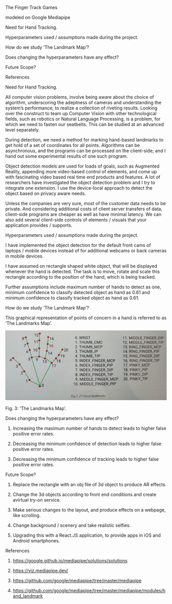 The Finger Track Games

modeled on Google Mediapipe


Need for Hand Tracking.

Hyperparameters used / assumptions made during the project.

How do we study ‘The Landmark Map’?

Does changing the hyperparameters have any effect?

Future Scope?

References


Need for Hand Tracking.


All computer vision problems, involve being aware about the choice of algorithm, underscoring the adeptness of cameras and understanding the system’s performance; to realize a collection of riveting results. Looking over the construct to team up Computer Vision with other technological fields, such as robotics or Natural Language Processing, is a problem, for which we need to fasten our seatbelts. This can be studied at an advanced level separately.

During detection, we need a method for marking hand-based landmarks to get hold of a set of coordinates for all points. Algorithms can be asynchronous, and the programs can be processed on the client-side; and I hand out some experimental results of one such program.

Object detection models are used for loads of goals, such as Augmented Reality, appending more video-based control of elements, and come up with fascinating video based real time end products and features. A lot of researchers have investigated the object detection problem and I try to integrate one extension. I use the device-local approach to detect the object based on privacy aware needs.

Unless the companies are very sure, most of the customer data needs to be private. And considering additional costs of client server transfers of data, client-side programs are cheaper as well as have minimal latency. We can also add several client-side controls of elements / visuals that your application provides / supports.


Hyperparameters used / assumptions made during the project.


I have implemented the object detection for the default front cams of laptops / mobile devices instead of for additional webcams or back cameras in mobile devices.

I have assumed on rectangle shaped white object, that will be displayed whenever the hand is detected. The task is to move, rotate and scale this rectangle according to the position of the hand, which is being tracked.

Further assumptions include maximum number of hands to detect as one, minimum confidence to classify detected object as hand as 0.61 and minimum confidence to classify tracked object as hand as 0.61.


How do we study ‘The Landmark Map’?


This graphical representation of points of concern in a hand is referred to as ‘The Landmarks Map’.

![](images/landmarks_map.jpeg)
 
Fig. 3: ‘The Landmarks Map’.


Does changing the hyperparameters have any effect?


1. Increasing the maximum number of hands to detect leads to higher false positive error rates.

2. Decreasing the minimum confidence of detection leads to higher false positive error rates.

3. Decreasing the minimum confidence of tracking leads to higher false positive error rates.


Future Scope?


1. Replace the rectangle with an obj file of 3d object to produce AR effects.

2. Change the 3d objects according to front end conditions and create avirtual try-on service.

3. Make serious changes to the layout, and produce effects on a webpage, like scrolling.

4. Change background / scenery and take realistic selfies.

5. Upgrading this with a React.JS application, to provide apps in iOS and Android smartphones.


References


1. https://google.github.io/mediapipe/solutions/solutions

2. https://viz.mediapipe.dev/

3. https://github.com/google/mediapipe/tree/master/mediapipe

4. https://github.com/google/mediapipe/tree/master/mediapipe/modules/hand_landmark
 
